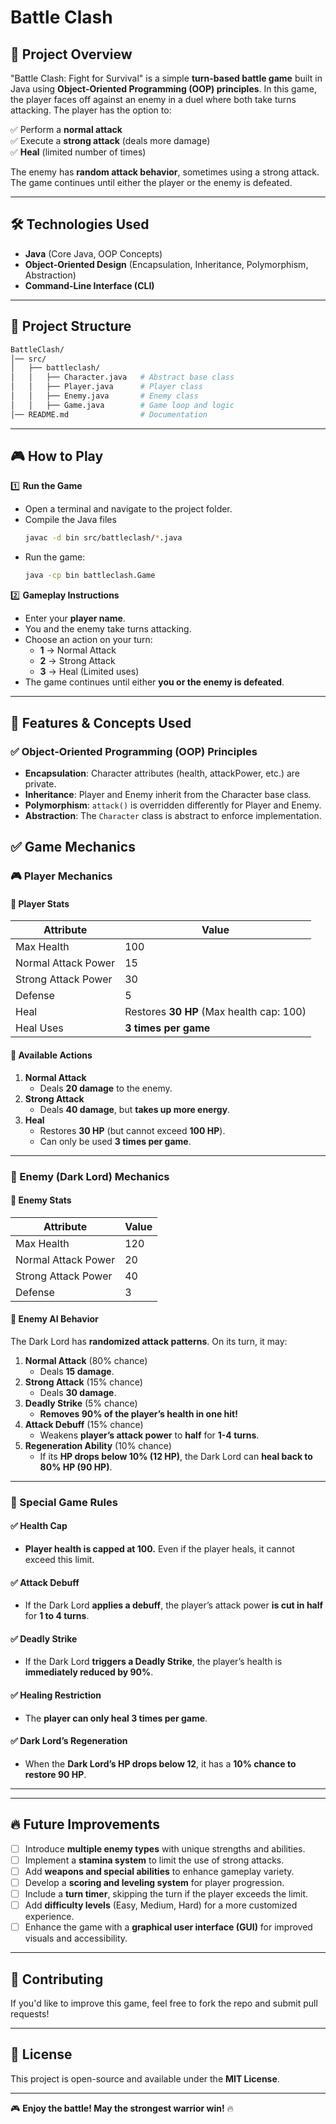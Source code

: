 # Battle Clash

## 📌 Project Overview
"Battle Clash: Fight for Survival" is a simple **turn-based battle game** built in Java using **Object-Oriented Programming (OOP) principles**. In this game, the player faces off against an enemy in a duel where both take turns attacking. The player has the option to:

✅ Perform a **normal attack**  
✅ Execute a **strong attack** (deals more damage)  
✅ **Heal** (limited number of times)  

The enemy has **random attack behavior**, sometimes using a strong attack. The game continues until either the player or the enemy is defeated.

---

## 🛠️ Technologies Used
- **Java** (Core Java, OOP Concepts)
- **Object-Oriented Design** (Encapsulation, Inheritance, Polymorphism, Abstraction)
- **Command-Line Interface (CLI)**

---

## 📂 Project Structure
```sh
BattleClash/
│── src/
│   ├── battleclash/
│   │   ├── Character.java   # Abstract base class
│   │   ├── Player.java      # Player class
│   │   ├── Enemy.java       # Enemy class
│   │   ├── Game.java        # Game loop and logic
│── README.md                # Documentation
```

---

## 🎮 How to Play
1️⃣ **Run the Game**
   - Open a terminal and navigate to the project folder.
   - Compile the Java files 
     ```sh
     javac -d bin src/battleclash/*.java
     ```
   - Run the game:
     ```sh
     java -cp bin battleclash.Game
     ```

2️⃣ **Gameplay Instructions**
   - Enter your **player name**.
   - You and the enemy take turns attacking.
   - Choose an action on your turn:
     - **1** → Normal Attack
     - **2** → Strong Attack
     - **3** → Heal (Limited uses)
   - The game continues until either **you or the enemy is defeated**.

---

## 📌 Features & Concepts Used
### ✅ Object-Oriented Programming (OOP) Principles
- **Encapsulation**: Character attributes (health, attackPower, etc.) are private.
- **Inheritance**: Player and Enemy inherit from the Character base class.
- **Polymorphism**: `attack()` is overridden differently for Player and Enemy.
- **Abstraction**: The `Character` class is abstract to enforce implementation.

## ✅ Game Mechanics

### 🎮 Player Mechanics

#### 🔹 Player Stats
| **Attribute** | **Value** |
|--------------|----------|
| Max Health | 100 |
| Normal Attack Power | 15 |
| Strong Attack Power | 30 |
| Defense | 5 |
| Heal | Restores **30 HP** (Max health cap: 100) |
| Heal Uses | **3 times per game** |

#### 🔹 Available Actions
1. **Normal Attack**  
   - Deals **20 damage** to the enemy.
2. **Strong Attack**  
   - Deals **40 damage**, but **takes up more energy**.
3. **Heal**  
   - Restores **30 HP** (but cannot exceed **100 HP**).
   - Can only be used **3 times per game**.

---

### 👿 Enemy (Dark Lord) Mechanics

#### 🔹 Enemy Stats
| **Attribute** | **Value** |
|--------------|----------|
| Max Health | 120 |
| Normal Attack Power | 20 |
| Strong Attack Power | 40 |
| Defense | 3 |

#### 🔹 Enemy AI Behavior
The Dark Lord has **randomized attack patterns**. On its turn, it may:
1. **Normal Attack** (80% chance)  
   - Deals **15 damage**.
2. **Strong Attack** (15% chance)  
   - Deals **30 damage**.
3. **Deadly Strike** (5% chance)  
   - **Removes 90% of the player’s health in one hit!**
4. **Attack Debuff** (15% chance)  
   - Weakens **player’s attack power** to **half** for **1-4 turns**.
5. **Regeneration Ability** (10% chance)  
   - If its **HP drops below 10% (12 HP)**, the Dark Lord can **heal back to 80% HP (90 HP)**.

---

### 🔐 Special Game Rules
#### ✅ Health Cap
- **Player health is capped at 100.** Even if the player heals, it cannot exceed this limit.

#### ✅ Attack Debuff
- If the Dark Lord **applies a debuff**, the player’s attack power **is cut in half** for **1 to 4 turns**.

#### ✅ Deadly Strike
- If the Dark Lord **triggers a Deadly Strike**, the player’s health is **immediately reduced by 90%**.

#### ✅ Healing Restriction
- The **player can only heal 3 times per game**.

#### ✅ Dark Lord’s Regeneration
- When the **Dark Lord’s HP drops below 12**, it has a **10% chance to restore 90 HP**.

---

---

## 🔥 Future Improvements  
- [ ] Introduce **multiple enemy types** with unique strengths and abilities.  
- [ ] Implement a **stamina system** to limit the use of strong attacks.  
- [ ] Add **weapons and special abilities** to enhance gameplay variety.  
- [ ] Develop a **scoring and leveling system** for player progression.  
- [ ] Include a **turn timer**, skipping the turn if the player exceeds the limit.  
- [ ] Add **difficulty levels** (Easy, Medium, Hard) for a more customized experience.  
- [ ] Enhance the game with a **graphical user interface (GUI)** for improved visuals and accessibility.

---

## 🤝 Contributing
If you'd like to improve this game, feel free to fork the repo and submit pull requests!

---

## 📜 License
This project is open-source and available under the **MIT License**.

---

🎮 **Enjoy the battle! May the strongest warrior win!** 🔥
